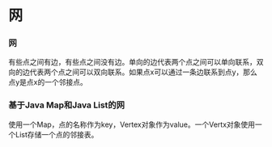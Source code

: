# 网

### 网

有些点之间有边，有些点之间没有边。单向的边代表两个点之间可以单向联系，双向的边代表两个点之间可以双向联系。如果点x可以通过一条边联系到点y，那么点y是点x的一个邻接点。

### 基于Java Map和Java List的网

使用一个Map，点的名称作为key，Vertex对象作为value。一个Vertx对象使用一个List存储一个点的邻接表。
